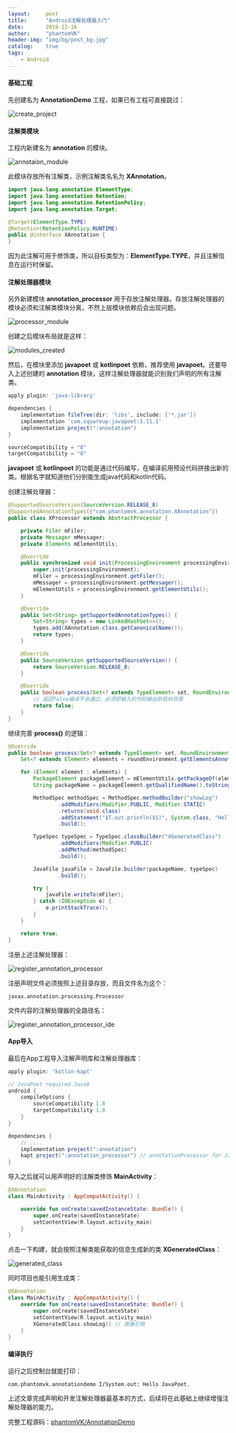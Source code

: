 ```yaml
---
layout:     post
title:      "Android注解处理器入门"
date:       2019-12-16
author:     "phantomVK"
header-img: "img/bg/post_bg.jpg"
catalog:    true
tags:
    - Android
---
```


#### 基础工程

先创建名为 __AnnotationDemo__ 工程，如果已有工程可直接跳过：

![create_project](/img/android/annotation_processor/create_project.png)

#### 注解类模块

工程内新建名为 __annotation__ 的模块。

![annotaion_module](/img/android/annotation_processor/annotaion_module.png)

此模块存放所有注解类，示例注解类名名为 __XAnnotation__。

```java
import java.lang.annotation.ElementType;
import java.lang.annotation.Retention;
import java.lang.annotation.RetentionPolicy;
import java.lang.annotation.Target;

@Target(ElementType.TYPE)
@Retention(RetentionPolicy.RUNTIME)
public @interface XAnnotation {
}
```

因为此注解可用于修饰类，所以目标类型为：__ElementType.TYPE__，并且注解信息在运行时保留。

#### 注解处理器模块

另外新建模块 __annotation_processor__ 用于存放注解处理器。存放注解处理器的模块必须和注解类模块分离，不然上层模块依赖后会出现问题。

![processor_module](/img/android/annotation_processor/processor_module.png)

创建之后模块布局就是这样：

![modules_created](/img/android/annotation_processor/modules_created.png)

然后，在模块里添加 __javapoet__ 或 __kotlinpoet__ 依赖，推荐使用 __javapoet__。还要导入上述创建的 __annotation__ 模块，这样注解处理器就能识别我们声明的所有注解类。


```groovy
apply plugin: 'java-library'

dependencies {
    implementation fileTree(dir: 'libs', include: ['*.jar'])
    implementation 'com.squareup:javapoet:1.11.1'
    implementation project(":annotation")
}

sourceCompatibility = "8"
targetCompatibility = "8"
```

 __javapoet__ 或 __kotlinpoet__ 的功能是通过代码编写，在编译前用预设代码拼接出新的类。根据名字就知道他们分别能生成java代码和kotlin代码。

创建注解处理器：

```java
@SupportedSourceVersion(SourceVersion.RELEASE_8)
@SupportedAnnotationTypes({"com.phantomvk.annotation.XAnnotation"})
public class XProcessor extends AbstractProcessor {

    private Filer mFiler;
    private Messager mMessager;
    private Elements mElementUtils;

    @Override
    public synchronized void init(ProcessingEnvironment processingEnvironment) {
        super.init(processingEnvironment);
        mFiler = processingEnvironment.getFiler();
        mMessager = processingEnvironment.getMessager();
        mElementUtils = processingEnvironment.getElementUtils();
    }

    @Override
    public Set<String> getSupportedAnnotationTypes() {
        Set<String> types = new LinkedHashSet<>();
        types.add(XAnnotation.class.getCanonicalName());
        return types;
    }

    @Override
    public SourceVersion getSupportedSourceVersion() {
        return SourceVersion.RELEASE_8;
    }

    @Override
    public boolean process(Set<? extends TypeElement> set, RoundEnvironment roundEnvironment) {
        // 返回false编译不会通过，必须把输入的代码输出到目标目录
        return false;
    }
}
```

继续完善 __process()__ 的逻辑：

```java
@Override
public boolean process(Set<? extends TypeElement> set, RoundEnvironment roundEnvironment) {
    Set<? extends Element> elements = roundEnvironment.getElementsAnnotatedWith(XAnnotation.class);

    for (Element element : elements) {
        PackageElement packageElement = mElementUtils.getPackageOf(element);
        String packageName = packageElement.getQualifiedName().toString();

        MethodSpec methodSpec = MethodSpec.methodBuilder("showLog")
                .addModifiers(Modifier.PUBLIC, Modifier.STATIC)
                .returns(void.class)
                .addStatement("$T.out.println($S)", System.class, "Hello JavaPoet.")
                .build();

        TypeSpec typeSpec = TypeSpec.classBuilder("XGeneratedClass")
                .addModifiers(Modifier.PUBLIC)
                .addMethod(methodSpec)
                .build();

        JavaFile javaFile = JavaFile.builder(packageName, typeSpec)
                .build();

        try {
            javaFile.writeTo(mFiler);
        } catch (IOException e) {
            e.printStackTrace();
        }
    }

    return true;
}
```

注册上述注解处理器：

![register_annotation_processor](/img/android/annotation_processor/register_annotation_processor.png)

注册声明文件必须按照上述目录存放，而且文件名为这个：

```
javax.annotation.processing.Processor
```

文件内容的注解处理器的全路径名：

![register_annotation_processor_ide](/img/android/annotation_processor/register_annotation_processor_ide.png)

#### App导入

最后在App工程导入注解声明库和注解处理器库：

```groovy
apply plugin: 'kotlin-kapt'

// JavaPoet required Java8
android {
    compileOptions {
        sourceCompatibility 1.8
        targetCompatibility 1.8
    }
}

dependencies {
    // ....
    implementation project(":annotation")
    kapt project(":annotation_processor") // annotationProcessor for Java
}
```

导入之后就可以用声明好的注解类修饰 __MainActivity__：

```kotlin
@XAnnotation
class MainActivity : AppCompatActivity() {

    override fun onCreate(savedInstanceState: Bundle?) {
        super.onCreate(savedInstanceState)
        setContentView(R.layout.activity_main)
    }
}
```

点击一下构建，就会按照注解类能获取的信息生成新的类 __XGeneratedClass__：

![generated_class](/img/android/annotation_processor/generated_class.png)

同时项目也能引用生成类：

```kotlin
@XAnnotation
class MainActivity : AppCompatActivity() {
    override fun onCreate(savedInstanceState: Bundle?) {
        super.onCreate(savedInstanceState)
        setContentView(R.layout.activity_main)
        XGeneratedClass.showLog() // 直接引用
    }
}
```

#### 编译执行

运行之后控制台就能打印：

```
com.phantomvk.annotationdemo I/System.out: Hello JavaPoet.
```

上述文章完成声明和开发注解处理器最基本的方式，后续将在此基础上继续增强注解处理器的能力。

完整工程源码：[phantomVK/AnnotationDemo](https://github.com/phantomVK/AnnotationDemo)
